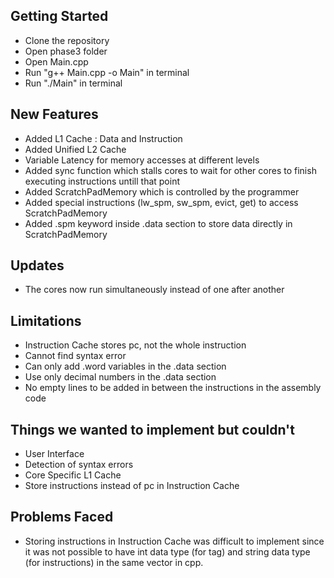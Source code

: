 ## Getting Started
- Clone the repository
- Open phase3 folder
- Open Main.cpp
- Run "g++ Main.cpp -o Main" in terminal
- Run "./Main" in terminal

## New Features
- Added L1 Cache : Data and Instruction 
- Added Unified L2 Cache
- Variable Latency for memory accesses at different levels
- Added sync function which stalls cores to wait for other cores to finish executing instructions untill that point
- Added ScratchPadMemory which is controlled by the programmer
- Added special instructions (lw_spm, sw_spm, evict, get) to access ScratchPadMemory
- Added .spm keyword inside .data section to store data directly in ScratchPadMemory

## Updates
- The cores now run simultaneously instead of one after another

## Limitations
- Instruction Cache stores pc, not the whole instruction
- Cannot find syntax error
- Can only add .word variables in the .data section
- Use only decimal numbers in the .data section
- No empty lines to be added in between the instructions in the assembly code

## Things we wanted to implement but couldn't
- User Interface
- Detection of syntax errors
- Core Specific L1 Cache
- Store instructions instead of pc in Instruction Cache

## Problems Faced
- Storing instructions in Instruction Cache was difficult to implement since it was not possible to have int data type (for tag) and string data type (for instructions) in the same vector in cpp.

